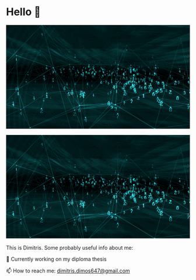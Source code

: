 # Hello 👾

<!-- <img src="https://gfycat.com/obviouslimpargentinehornedfrog" align="right" width="320px" alt="animated"/> -->

![](AD9T.gif)

<p align="center">
  <img src="AD9T.gif" alt="animated" />
</p>


This is Dimitris. Some probably useful info about me:

🔭 Currently working on my diploma thesis

📫 How to reach me: [dimitris.dimos647@gmail.com](mailto:dimitris.dimos647@gmail.com)

<br clear="left"/>




<!--A "newline". This text doesn't float anymore, is left-aligned.-->

<!--
**d-dimos/d-dimos** is a ✨ _special_ ✨ repository because its `README.md` (this file) appears on your GitHub profile.

Here are some ideas to get you started:

- 🔭 I’m currently working on ...
- 🌱 I’m currently learning ...
- 👯 I’m looking to collaborate on ...
- 🤔 I’m looking for help with ...
- 💬 Ask me about ...
- 📫 How to reach me: ...
- 😄 Pronouns: ...
- ⚡ Fun fact: ...
-->
